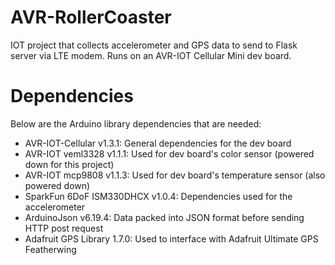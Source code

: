 # AVR-RollerCoaster
IOT project that collects accelerometer and GPS data to send to Flask server via LTE modem. Runs on an AVR-IOT Cellular Mini dev board.

# Dependencies

Below are the Arduino library dependencies that are needed:
* AVR-IOT-Cellular v1.3.1: General dependencies for the dev board
* AVR-IOT veml3328 v1.1.1: Used for dev board's color sensor (powered down for this project)
* AVR-IOT mcp9808 v1.1.3: Used for dev board's temperature sensor (also powered down)
* SparkFun 6DoF ISM330DHCX v1.0.4: Dependencies used for the accelerometer
* ArduinoJson v6.19.4: Data packed into JSON format before sending HTTP post request
* Adafruit GPS Library 1.7.0: Used to interface with Adafruit Ultimate GPS Featherwing
